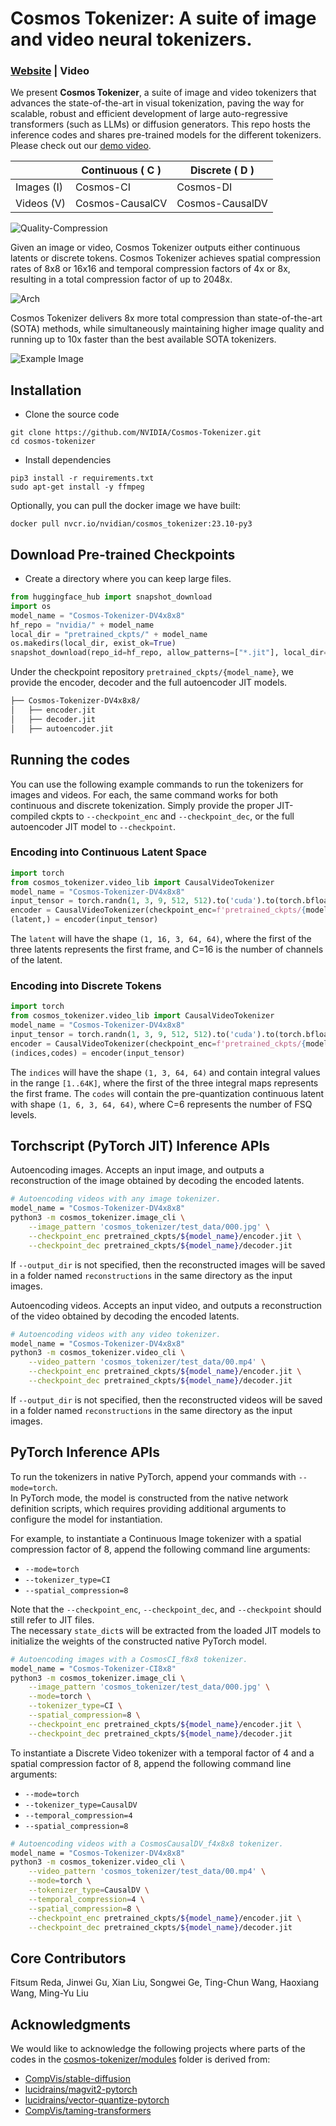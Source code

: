 <!-- # SPDX-FileCopyrightText: Copyright (c) 2024 NVIDIA CORPORATION & AFFILIATES. All rights reserved.
# SPDX-License-Identifier: Apache-2.0
#
# Licensed under the Apache License, Version 2.0 (the "License");
# you may not use this file except in compliance with the License.
# You may obtain a copy of the License at
#
# http://www.apache.org/licenses/LICENSE-2.0
#
# Unless required by applicable law or agreed to in writing, software
# distributed under the License is distributed on an "AS IS" BASIS,
# WITHOUT WARRANTIES OR CONDITIONS OF ANY KIND, either express or implied.
# See the License for the specific language governing permissions and
# limitations under the License. -->
# Cosmos Tokenizer: A suite of image and video neural tokenizers.

### [Website](https://gitlab-master.nvidia.com/dir/cosmos-tokenizer) | Video

We present <b>Cosmos Tokenizer</b>, a suite of image and video tokenizers that advances the state-of-the-art in visual tokenization, paving the way for scalable, robust and efficient development of large auto-regressive transformers (such as LLMs) or diffusion generators. This repo hosts the inference codes and shares pre-trained models for the different tokenizers. Please check out our [demo video](https://drive.google.com/file/d/1l67Z4HggxvoZtqHgPZYIfUusA3DMYE3V/view?usp=drive_link).


|                   | Continuous ( C )    | Discrete ( D )      |
| ------------------|---------------------|---------------------|
| Images (I)        | Cosmos-CI            | Cosmos-DI            |
| Videos (V)        | Cosmos-CausalCV      | Cosmos-CausalDV      |


![Quality-Compression](assets/quality-compression.png)

Given an image or video, Cosmos Tokenizer outputs either continuous latents or discrete tokens. Cosmos Tokenizer achieves spatial compression rates of 8x8 or 16x16 and temporal compression factors of 4x or 8x, resulting in a total compression factor of up to 2048x.

![Arch](assets/arch_diagram.jpg)

Cosmos Tokenizer delivers 8x more total compression than state-of-the-art (SOTA) methods, while simultaneously maintaining higher image quality and running up to 10x faster than the best available SOTA tokenizers.

![Example Image](assets/cosmos-tokenizer.png)

## Installation
- Clone the source code
```
git clone https://github.com/NVIDIA/Cosmos-Tokenizer.git
cd cosmos-tokenizer
```
- Install dependencies
```
pip3 install -r requirements.txt
sudo apt-get install -y ffmpeg
```

Optionally, you can pull the docker image we have built:
```
docker pull nvcr.io/nvidian/cosmos_tokenizer:23.10-py3
```

## Download Pre-trained Checkpoints
*   Create a directory where you can keep large files.
```python
from huggingface_hub import snapshot_download
import os
model_name = "Cosmos-Tokenizer-DV4x8x8"
hf_repo = "nvidia/" + model_name
local_dir = "pretrained_ckpts/" + model_name
os.makedirs(local_dir, exist_ok=True)
snapshot_download(repo_id=hf_repo, allow_patterns=["*.jit"], local_dir=local_dir)
```
Under the checkpoint repository `pretrained_ckpts/{model_name}`, we provide the encoder, decoder and the full autoencoder JIT models.

```bash 
├── Cosmos-Tokenizer-DV4x8x8/
│   ├── encoder.jit
│   ├── decoder.jit
│   ├── autoencoder.jit
```

## Running the codes
You can use the following example commands to run the tokenizers for images and videos. For each, the same command works for both continuous and discrete tokenization. Simply provide the proper JIT-compiled ckpts to `--checkpoint_enc` and `--checkpoint_dec`, or the full autoencoder JIT model to `--checkpoint`.

### Encoding into Continuous Latent Space

```python
import torch
from cosmos_tokenizer.video_lib import CausalVideoTokenizer
model_name = "Cosmos-Tokenizer-DV4x8x8"
input_tensor = torch.randn(1, 3, 9, 512, 512).to('cuda').to(torch.bfloat16)
encoder = CausalVideoTokenizer(checkpoint_enc=f'pretrained_ckpts/{model_name}/encoder.jit')
(latent,) = encoder(input_tensor)
```
The `latent` will have the shape `(1, 16, 3, 64, 64)`, where the first of the three latents represents the first frame, and C=16 is the number of channels of the latent.

### Encoding into Discrete Tokens
```python
import torch
from cosmos_tokenizer.video_lib import CausalVideoTokenizer
model_name = "Cosmos-Tokenizer-DV4x8x8"
input_tensor = torch.randn(1, 3, 9, 512, 512).to('cuda').to(torch.bfloat16)
encoder = CausalVideoTokenizer(checkpoint_enc=f'pretrained_ckpts/{model_name}/encoder.jit')
(indices,codes) = encoder(input_tensor)
```
The `indices` will have the shape `(1, 3, 64, 64)` and contain integral values in the range `[1..64K]`, where the first of the three integral maps represents the first frame. 
The `codes` will contain the pre-quantization continuous latent with shape `(1, 6, 3, 64, 64)`, where C=6 represents the number of FSQ levels.

## Torchscript (PyTorch JIT) Inference APIs
Autoencoding images. Accepts an input image, and outputs a reconstruction of the image obtained by decoding the encoded latents. 
```bash
# Autoencoding videos with any image tokenizer.
model_name = "Cosmos-Tokenizer-DV4x8x8"
python3 -m cosmos_tokenizer.image_cli \
    --image_pattern 'cosmos_tokenizer/test_data/000.jpg' \
    --checkpoint_enc pretrained_ckpts/${model_name}/encoder.jit \
    --checkpoint_dec pretrained_ckpts/${model_name}/decoder.jit
```
If `--output_dir` is not specified, then the reconstructed images will be saved in a folder named `reconstructions` in the same directory as the input images.

Autoencoding videos. Accepts an input video, and outputs a reconstruction of the video obtained by decoding the encoded latents.
```bash
# Autoencoding videos with any video tokenizer.
model_name = "Cosmos-Tokenizer-DV4x8x8"
python3 -m cosmos_tokenizer.video_cli \
    --video_pattern 'cosmos_tokenizer/test_data/00.mp4' \
    --checkpoint_enc pretrained_ckpts/${model_name}/encoder.jit \
    --checkpoint_dec pretrained_ckpts/${model_name}/decoder.jit
```
If `--output_dir` is not specified, then the reconstructed videos will be saved in a folder named `reconstructions` in the same directory as the input images.

## PyTorch Inference APIs

To run the tokenizers in native PyTorch, append your commands with `--mode=torch`.  <br />
In PyTorch mode, the model is constructed from the native network definition scripts, which requires providing additional arguments to configure the model for instantiation. 

For example, to instantiate a Continuous Image tokenizer with a spatial compression factor of 8, append the following command line arguments:

- `--mode=torch`
- `--tokenizer_type=CI`
- `--spatial_compression=8`

Note that the `--checkpoint_enc`, `--checkpoint_dec`, and `--checkpoint` should still refer to JIT files. <br />
The necessary `state_dict`s will be extracted from the loaded JIT models to initialize the weights of the constructed native PyTorch model.

```bash
# Autoencoding images with a CosmosCI_f8x8 tokenizer.
model_name = "Cosmos-Tokenizer-CI8x8"
python3 -m cosmos_tokenizer.image_cli \
    --image_pattern 'cosmos_tokenizer/test_data/000.jpg' \
    --mode=torch \
    --tokenizer_type=CI \
    --spatial_compression=8 \
    --checkpoint_enc pretrained_ckpts/${model_name}/encoder.jit \
    --checkpoint_dec pretrained_ckpts/${model_name}/decoder.jit
```

To instantiate a Discrete Video tokenizer with a temporal factor of 4 and a spatial compression factor of 8, append the following command line arguments:

- `--mode=torch`
- `--tokenizer_type=CausalDV`
- `--temporal_compression=4`
- `--spatial_compression=8`

```bash
# Autoencoding videos with a CosmosCausalDV_f4x8x8 tokenizer.
model_name = "Cosmos-Tokenizer-DV4x8x8"
python3 -m cosmos_tokenizer.video_cli \
    --video_pattern 'cosmos_tokenizer/test_data/00.mp4' \
    --mode=torch \
    --tokenizer_type=CausalDV \
    --temporal_compression=4 \
    --spatial_compression=8 \
    --checkpoint_enc pretrained_ckpts/${model_name}/encoder.jit \
    --checkpoint_dec pretrained_ckpts/${model_name}/decoder.jit
```

## Core Contributors

Fitsum Reda, Jinwei Gu, Xian Liu, Songwei Ge, Ting-Chun Wang, Haoxiang Wang, Ming-Yu Liu


## Acknowledgments
We would like to acknowledge the following projects where parts of the codes in the [cosmos-tokenizer/modules](cosmos_tokenizer/modules) folder is derived from:
- [CompVis/stable-diffusion](https://github.com/CompVis/stable-diffusion)
- [lucidrains/magvit2-pytorch](https://github.com/lucidrains/magvit2-pytorch)
- [lucidrains/vector-quantize-pytorch](https://github.com/lucidrains/vector-quantize-pytorch)
- [CompVis/taming-transformers](https://github.com/CompVis/taming-transformers)
